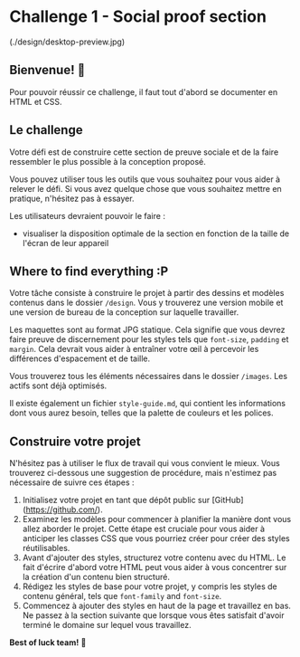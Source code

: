 # Challenge 1 - Social proof section

(./design/desktop-preview.jpg)

## Bienvenue! 👋

Pour pouvoir réussir ce challenge, il faut tout d'abord se documenter en HTML et CSS.

## Le challenge

Votre défi est de construire cette section de preuve sociale et de la faire ressembler le plus possible à la conception proposé.

Vous pouvez utiliser tous les outils que vous souhaitez pour vous aider à relever le défi. Si vous avez quelque chose que vous souhaitez mettre en pratique, n'hésitez pas à essayer.

Les utilisateurs devraient pouvoir le faire :

- visualiser la disposition optimale de la section en fonction de la taille de l'écran de leur appareil


## Where to find everything :P

Votre tâche consiste à construire le projet à partir des dessins et modèles contenus dans le dossier `/design`. Vous y trouverez une version mobile et une version de bureau de la conception sur laquelle travailler. 

Les maquettes sont au format JPG statique. Cela signifie que vous devrez faire preuve de discernement pour les styles tels que `font-size`, `padding` et `margin`. Cela devrait vous aider à entraîner votre œil à percevoir les différences d'espacement et de taille.


Vous trouverez tous les éléments nécessaires dans le dossier `/images`. Les actifs sont déjà optimisés.

Il existe également un fichier `style-guide.md`, qui contient les informations dont vous aurez besoin, telles que la palette de couleurs et les polices.


## Construire votre projet

N'hésitez pas à utiliser le flux de travail qui vous convient le mieux. Vous trouverez ci-dessous une suggestion de procédure, mais n'estimez pas nécessaire de suivre ces étapes :

1. Initialisez votre projet en tant que dépôt public sur [GitHub] (https://github.com/).
2. Examinez les modèles pour commencer à planifier la manière dont vous allez aborder le projet. Cette étape est cruciale pour vous aider à anticiper les classes CSS que vous pourriez créer pour créer des styles réutilisables.
3. Avant d'ajouter des styles, structurez votre contenu avec du HTML. Le fait d'écrire d'abord votre HTML peut vous aider à vous concentrer sur la création d'un contenu bien structuré.
4. Rédigez les styles de base pour votre projet, y compris les styles de contenu général, tels que `font-family` and `font-size`.
5. Commencez à ajouter des styles en haut de la page et travaillez en bas. Ne passez à la section suivante que lorsque vous êtes satisfait d'avoir terminé le domaine sur lequel vous travaillez.


**Best of luck team!** 🚀